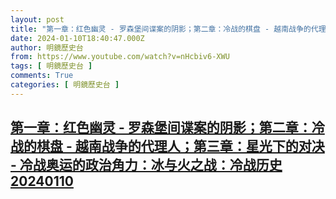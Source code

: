 ```yaml
---
layout: post
title: "第一章：红色幽灵 - 罗森堡间谍案的阴影；第二章：冷战的棋盘 - 越南战争的代理人；第三章：星光下的对决 - 冷战奥运的政治角力：冰与火之战：冷战历史20240110"
date: 2024-01-10T18:40:47.000Z
author: 明鏡歷史台
from: https://www.youtube.com/watch?v=nHcbiv6-XWU
tags: [ 明鏡歷史台 ]
comments: True
categories: [ 明鏡歷史台 ]
---
```

<!--1704912047000-->
[第一章：红色幽灵 - 罗森堡间谍案的阴影；第二章：冷战的棋盘 - 越南战争的代理人；第三章：星光下的对决 - 冷战奥运的政治角力：冰与火之战：冷战历史20240110](https://www.youtube.com/watch?v=nHcbiv6-XWU)
------

<div>

</div>
